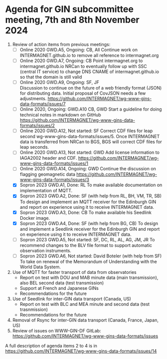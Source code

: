 # Agenda for GIN subcommittee meeting, 7th and 8th November 2024 #

1. Review of action items from previous meetings:
   - [ ] Online 2020 GWD.A5, Ongoing: CB, All
     Continue work on INTERMAGNET.github.io to remove all reference to intermagnet.org
   - [ ] Online 2020 GWD.A7, Ongoing: CB
     Point intermagnet.org to intermagnet.github.io NRCan to eventually follow up with SSC (central IT service) to change DNS CNAME of intermagnet.github.io so that the domain is still valid
   - [ ] Online 2020 GWD.A9, Ongoing: SF, JF 	
     Discussion to continue on the future of a web friendly format (JSON) for distributing data. Initial proposal of CovJSON needs a few adjustments. https://github.com/INTERMAGNET/wg-www-gins-data-formats/issues/7
   - [ ] Online 2020, Ongoing: GWD.A10 CB, GWD
     Start a guideline for doing technical notes in markdown on GitHub https://github.com/INTERMAGNET/wg-www-gins-data-formats/issues/2
   - [ ] Online 2020 GWD.A12, Not started: SF
     Correct CDF files for leap second wg-www-gins-data-formats/issues/5. Once INTERMAGNET data is transferred from NRCan to BGS, BGS will correct CDF files for leap seconds.
   - [ ] Online 2020 GWD.A13, Not started: GWD
     Add license information to IAGA2002 header and CDF. https://github.com/INTERMAGNET/wg-www-gins-data-formats/issues/1 
   - [ ] Online 2020 GWD.A14, Ongoing: GWD
     Continue the discussion on flagging geomagnetic data https://github.com/INTERMAGNET/wg-www-gins-data-formats/issues/3
   - [x] Sopron 2023 GWD.A1, Done: RL
      To make available documentation on implementation of MQTT.
   - [x] Sopron 2023 GWD.A2, Done: SF (with help from RL, BH, VM, TR, SB)
     To design and implement an MQTT receiver for the Edinburgh GIN and report on experience using it to receive INTERMAGNET data.
   - [x] Sopron 2023 GWD.A3, Done: CB
     To make available his Seedlink Docker image.
   - [x] Sopron 2023 GWD.A4, Done: SF (with help from BG, CB)
     To design and implement a Seedlink receiver for the Edinburgh GIN and report on experience using it to receive INTERMAGNET data.
   - [ ] Sopron 2023 GWD.A5, Not started: SF, DC, RL, AL, AG, JM, JR
     To recommend changes to the BLV file format to support automatic observation instruments.
   - [ ] Sopron 2023 GWD.A6, Not started: David Boteler (with help from SF)
     To take on renewal of the Memorandum of Understanding with the World Data System.
2. Use of MQTT for faster transport of data from observatories
   - Report on test with DOU and MAB minute data (main transmission), also BEL second data (test transmission)
   - Support at French and Japanese GINs
   - Recommendations for the future
3. Use of Seedlink for inter-GIN data transport (Canada, US)
   - Report on test with BLC and MEA minute and second data (test trasnmission)
   - Recommendations for the future
4. Removal of Rsync for inter-GIN data transport (Canada, France, Japan, US)
5. Review of issues on WWW-GIN-DF GitLab: https://github.com/INTERMAGNET/wg-www-gins-data-formats/issues

A full description of agenda items 2 to 4 is in https://github.com/INTERMAGNET/wg-www-gins-data-formats/issues/14
